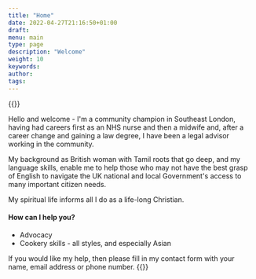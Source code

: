 ```yaml
---
title: "Home"
date: 2022-04-27T21:16:50+01:00
draft:
menu: main
type: page
description: "Welcome"
weight: 10
keywords:
author:
tags:
---
```


{{<floatimageright img="img/portrait.jpg" text="Nalinie Santhamoorthy">}}

Hello and welcome - I'm a community champion in Southeast London, having had careers first as an NHS nurse and then a midwife and, after a career change and gaining a law degree, I have been a legal advisor working in the community. 

My background as British woman with Tamil roots that go deep, and my language skills, enable me to help those who may not have the best grasp of English to navigate the UK national and local Government's access to many important citizen needs. 

My spiritual life informs all I do as a life-long Christian. 

#### How can I help you?
  - Advocacy 
  - Cookery skills - all styles, and especially Asian

If you would like my help, then please fill in my contact form with your name, email address or phone number. 
{{<btn-prime text="Email form">}}
